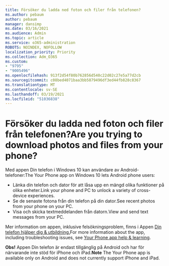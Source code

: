 ```yaml
---
title: Försöker du ladda ned foton och filer från telefonen?
ms.author: pebaum
author: pebaum
manager: dansimp
ms.date: 03/16/2021
ms.audience: Admin
ms.topic: article
ms.service: o365-administration
ROBOTS: NOINDEX, NOFOLLOW
localization_priority: Priority
ms.collection: Adm_O365
ms.custom:
- "9795"
- "9005496"
ms.openlocfilehash: 913f2d54f80b762856d540c22d02c27e5a77d2cb
ms.sourcegitcommit: c08bed4071baa3bb5879496df3ed44fb828c8367
ms.translationtype: MT
ms.contentlocale: sv-SE
ms.lasthandoff: 03/19/2021
ms.locfileid: "51036838"
---
```

# <a name="are-you-trying-to-download-photos-and-files-from-your-phone"></a><span data-ttu-id="0d5ba-102">Försöker du ladda ned foton och filer från telefonen?</span><span class="sxs-lookup"><span data-stu-id="0d5ba-102">Are you trying to download photos and files from your phone?</span></span>

<span data-ttu-id="0d5ba-103">Med appen Din telefon i Windows 10 kan användare av Android-telefoner:</span><span class="sxs-lookup"><span data-stu-id="0d5ba-103">The Your Phone app on Windows 10 lets Android phone users:</span></span>

- <span data-ttu-id="0d5ba-104">Länka din telefon och dator för att låsa upp en mängd olika funktioner på olika enheter.</span><span class="sxs-lookup"><span data-stu-id="0d5ba-104">Link your phone and PC to unlock a variety of cross-device experiences.</span></span>
- <span data-ttu-id="0d5ba-105">Se de senaste fotona från din telefon på din dator.</span><span class="sxs-lookup"><span data-stu-id="0d5ba-105">See recent photos from your phone on your PC.</span></span>
- <span data-ttu-id="0d5ba-106">Visa och skicka textmeddelanden från datorn.</span><span class="sxs-lookup"><span data-stu-id="0d5ba-106">View and send text messages from your PC.</span></span>

<span data-ttu-id="0d5ba-107">Mer information om appen, inklusive felsökningsproblem, finns i Appen [Din telefon hjälper dig & utbildning.](https://support.microsoft.com/your-phone-app)</span><span class="sxs-lookup"><span data-stu-id="0d5ba-107">For more information about the app, including troubleshooting issues, see [Your Phone app help & learning](https://support.microsoft.com/your-phone-app).</span></span>

<span data-ttu-id="0d5ba-108">**Obs!** Appen Din telefon är endast tillgänglig på Android och har för närvarande inte stöd för iPhone och iPad.</span><span class="sxs-lookup"><span data-stu-id="0d5ba-108">**Note** The Your Phone app is available only on Android and does not currently support iPhone and iPad.</span></span>